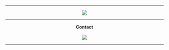                                                             
-----
<p align = "center">
<img src="https://media.discordapp.net/attachments/811996894640472125/940755545994969088/anime-depressed.gif">
</p>
 
-----
<p align = "center"><strong>Contact<strong><br><br>
<img src="https://discord.c99.nl/widget/theme-3/456142146299494402.png">
</p>
 
----- 
